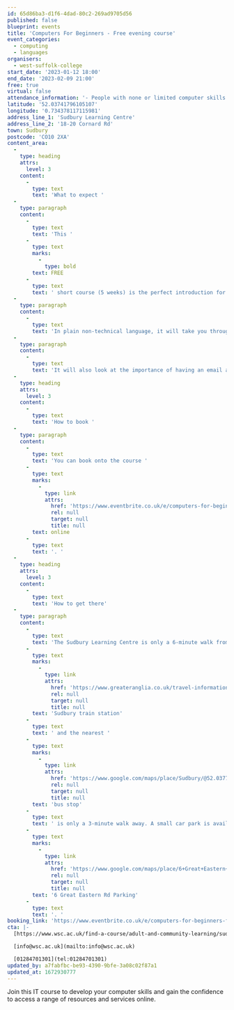 ```yaml
---
id: 65d86ba3-d1f6-4dad-80c2-269ad9705d56
published: false
blueprint: events
title: 'Computers For Beginners - Free evening course'
event_categories:
  - computing
  - languages
organisers:
  - west-suffolk-college
start_date: '2023-01-12 18:00'
end_date: '2023-02-09 21:00'
free: true
virtual: false
attendance_information: '- People with none or limited computer skills'
latitude: '52.03741796105107'
longitude: '0.734378117115981'
address_line_1: 'Sudbury Learning Centre'
address_line_2: '18-20 Cornard Rd'
town: Sudbury
postcode: 'CO10 2XA'
content_area:
  -
    type: heading
    attrs:
      level: 3
    content:
      -
        type: text
        text: 'What to expect '
  -
    type: paragraph
    content:
      -
        type: text
        text: 'This '
      -
        type: text
        marks:
          -
            type: bold
        text: FREE
      -
        type: text
        text: ' short course (5 weeks) is the perfect introduction for those who are feeling left behind in this internet age and want to know how to use a Windows computer to access the wealth of information that can be found on the internet. It is aimed at those who have no, or very little, knowledge of computers and how to get online.'
  -
    type: paragraph
    content:
      -
        type: text
        text: 'In plain non-technical language, it will take you through the very basics of what a computer is, how to operate it and look at how to use your computer to access and use the internet to; search for information, access online services like banking, benefits, taxes, passports and other government services. how to shop online and how to access social media to keep in touch with friends and family.'
  -
    type: paragraph
    content:
      -
        type: text
        text: 'It will also look at the importance of having an email account in the online world, how to get your own email account (for free) and how to send and receive emails.'
  -
    type: heading
    attrs:
      level: 3
    content:
      -
        type: text
        text: 'How to book '
  -
    type: paragraph
    content:
      -
        type: text
        text: 'You can book onto the course '
      -
        type: text
        marks:
          -
            type: link
            attrs:
              href: 'https://www.eventbrite.co.uk/e/computers-for-beginners-free-evening-course-tickets-481566918617'
              rel: null
              target: null
              title: null
        text: online
      -
        type: text
        text: '. '
  -
    type: heading
    attrs:
      level: 3
    content:
      -
        type: text
        text: 'How to get there'
  -
    type: paragraph
    content:
      -
        type: text
        text: 'The Sudbury Learning Centre is only a 6-minute walk from the '
      -
        type: text
        marks:
          -
            type: link
            attrs:
              href: 'https://www.greateranglia.co.uk/travel-information/station-information/suy'
              rel: null
              target: null
              title: null
        text: 'Sudbury train station'
      -
        type: text
        text: ' and the nearest '
      -
        type: text
        marks:
          -
            type: link
            attrs:
              href: 'https://www.google.com/maps/place/Sudbury/@52.037798,0.7319153,21z/data=!4m22!1m16!4m15!1m6!1m2!1s0x47d8556dbfef86d5:0x32e3bfb4a2d27978!2sWest+Suffolk+College+In+Sudbury,+Cornard+Road,+Sudbury!2m2!1d0.7343959!2d52.0373901!1m6!1m2!1s0x47d85572562e7b13:0x3d30dd24116d999d!2sSudbury+CO10+2UU!2m2!1d0.732053!2d52.037781!3e2!3m4!1s0x47d85572562e7b13:0x3d30dd24116d999d!8m2!3d52.037781!4d0.732053'
              rel: null
              target: null
              title: null
        text: 'bus stop'
      -
        type: text
        text: ' is only a 3-minute walk away. A small car park is available on the Sudbury West Suffolk College, alternatively, you can park at the '
      -
        type: text
        marks:
          -
            type: link
            attrs:
              href: 'https://www.google.com/maps/place/6+Great+Eastern+Rd+Parking/@52.0371366,0.7333829,18.25z/data=!4m19!1m13!4m12!1m3!2m2!1d0.7341377!2d52.0368004!1m6!1m2!1s0x47d855727939b1bd:0xc0d85141d399774a!2sSudbury+Learning+Centre,+18-20+Cornard+Rd,+Sudbury+CO10+2XA!2m2!1d0.7342259!2d52.0373863!3e2!3m4!1s0x47d8557273bd3813:0x260a259ed47892f0!8m2!3d52.0366858!4d0.7340313'
              rel: null
              target: null
              title: null
        text: '6 Great Eastern Rd Parking'
      -
        type: text
        text: '. '
booking_link: 'https://www.eventbrite.co.uk/e/computers-for-beginners-free-evening-course-tickets-481566918617'
cta: |-
  [https://www.wsc.ac.uk/find-a-course/adult-and-community-learning/sudbury](https://www.wsc.ac.uk/find-a-course/adult-and-community-learning/sudbury)

  [info@wsc.ac.uk](mailto:info@wsc.ac.uk)

  [01284701301](tel:01284701301)
updated_by: a7fabfbc-be93-4390-9bfe-3a08c02f87a1
updated_at: 1672930777
---
```

Join this IT course to develop your computer skills and gain the confidence to access a range of resources and services online.